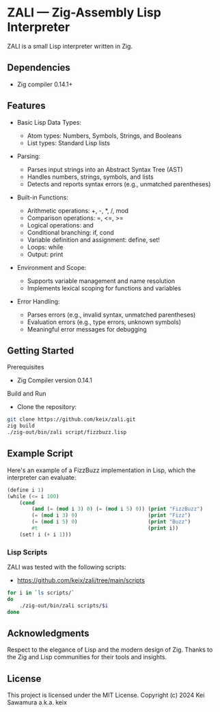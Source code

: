 # ZALI — Zig-Assembly Lisp Interpreter
ZALI is a small Lisp interpreter written in Zig.

## Dependencies
- Zig compiler 0.14.1+

## Features
- Basic Lisp Data Types:
    - Atom types: Numbers, Symbols, Strings, and Booleans
    - List types: Standard Lisp lists

- Parsing:
    - Parses input strings into an Abstract Syntax Tree (AST)
    - Handles numbers, strings, symbols, and lists
    - Detects and reports syntax errors (e.g., unmatched parentheses)

- Built-in Functions:
    - Arithmetic operations: +, -, *, /, mod
    - Comparison operations: =, <=, >=
    - Logical operations: and
    - Conditional branching: if, cond
    - Variable definition and assignment: define, set!
    - Loops: while
    - Output: print

- Environment and Scope:
    - Supports variable management and name resolution
    - Implements lexical scoping for functions and variables

- Error Handling:
    - Parses errors (e.g., invalid syntax, unmatched parentheses)
    - Evaluation errors (e.g., type errors, unknown symbols)
    - Meaningful error messages for debugging


## Getting Started

Prerequisites
- Zig Compiler version 0.14.1

Build and Run
- Clone the repository:

```bash
git clone https://github.com/keix/zali.git
zig build
./zig-out/bin/zali script/fizzbuzz.lisp
```

## Example Script

Here's an example of a FizzBuzz implementation in Lisp, which the interpreter can evaluate:

```lisp
(define i 1)
(while (<= i 100)
    (cond
        (and (= (mod i 3) 0) (= (mod i 5) 0)) (print "FizzBuzz")
        (= (mod i 3) 0)                       (print "Fizz")
        (= (mod i 5) 0)                       (print "Buzz")
        #t                                    (print i))
    (set! i (+ i 1)))
```

### Lisp Scripts
ZALI was tested with the following scripts:  
- https://github.com/keix/zali/tree/main/scripts

```zsh
for i in `ls scripts/`                                                                                                                                                                                                                                                                                                ─╯
do
    ./zig-out/bin/zali scripts/$i
done
```

## Acknowledgments
Respect to the elegance of Lisp and the modern design of Zig. Thanks to the Zig and Lisp communities for their tools and insights.

## License
This project is licensed under the MIT License. Copyright (c) 2024 Kei Sawamura a.k.a. keix


